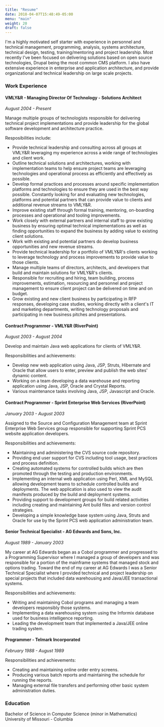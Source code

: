 ```yaml
---
title: "Resume"
date: 2018-04-07T15:48:49-05:00
menu: "main"
weight: 20
draft: false
---
```


I'm a highly motivated self starter with experience in personnel and technical
management, programming, analysis, systems architecture, technical design,
testing, training/mentoring and project leadership. Most recently I've been
focused on delivering solutions based on open source technologies, Drupal being
the most common CMS platform.  I also have extensive experience in enterprise
and application architecture, and provide organizational and technical
leadership on large scale projects.

### Work Experience

#### VMLY&R - Managing Director Of Technology - Solutions Architect 
*August 2004 - Present*
 
Manage multiple groups of technologists responsible for delivering technical
project implementations and provide leadership for the global software
development and architecture practice.

Resposibilities include:

* Provide technical leadership and consulting across all groups at VMLY&R
  leveraging my experience across a wide range of technologies and
  client work.
* Outline technical solutions and architectures, working with
  implementation teams to help ensure project teams are leveraging
  technologies and operational process as efficiently and effectively
  as possible.
* Develop formal practices and processes around specific
  implementation platforms and technologies to ensure they are used in
  the best way possible. Constantly looking for and evaluating new
  technologies, platforms and potential partners that can provide
  value to clients and additional revenue streams to VMLY&R.
* Improve existing staff through formal training, mentoring,
  on-boarding processes and operational and tooling improvements.
* Work closely with external partners and internal staff to grow
  existing business by ensuring optimal technical implementations as
  well as finding opportunities to expand the business by adding value to existing client solutions.
* Work with existing and potential partners do develop business opportunities
  and new revenue streams.
* Provide technical leadership for a portfolio of VMLY&R's clients
  working to leverage technology and process improvements to provide
  value to those clients.
* Manage multiple teams of directors, architects, and developers that
  build and maintain solutions for VMLY&R's clients.
* Responsible for recruiting and hiring, team building, process
  improvements, estimation, resourcing and personnel and project
  management to ensure client project can be delivered on time and on
  budget.
* Grow existing and new client business by participating in RFP
  responses, developing case studies, working directly with a client's
  IT and marketing departments, writing technology proposals and
  participating in new business pitches and presentations.

#### Contract Programmer - VMLY&R (RiverPoint)
*August 2003 - August 2004*

Develop and maintain Java web applications for clients of VMLY&R.

Responsibilities and achievements:

* Develop new web application using Java, JSP, Struts, Hibernate and
  Oracle that allow users to enter, preview and publish the web
  sites' dynamic content.
* Working on a team developing a data warehouse and reporting
  application using Java, JSP, Oracle and Crystal Reports.
* Various maintenance tasks involving Java, JSP, Javascript and
  Oracle.

#### Contract Programmer - Sprint Enterprise Web Services (RiverPoint)
*January 2003 - August 2003*

Assigned to the Source and Configuration Management team at Sprint
Enterprise Web Services group responsible for supporting Sprint PCS
website application developers.

Responsibilities and achievements:

* Maintaining and administering the CVS source code repository.
* Providing end user support for CVS including tool usage, best
  practices and process definition.
* Creating automated systems for controlled builds which are then
  promoted through the testing and production environments.
* Implementing an internal web application using Perl, XML and MySQL
  allowing development teams to schedule controlled builds and
  deployments. The web application is also used to view the audit
  manifests produced by the build and deployment systems.
* Providing support to development groups for build related activities
  including creating and maintaining Ant build files and version
  control strategies.
* Developing a simple knowledge base system using Java, Struts and
  Oracle for use by the Sprint PCS web application administration
  team.
        
#### Senior Technical Specialist - AG Edwards and Sons, Inc.
*August 1989 - January 2003*

My career at AG Edwards began as a Cobol programmer and progressed to
a Programming Supervisor where I managed a group of developers and was
responsible for a portion of the mainframe systems that managed stock
and options trading. Toward the end of my career at AG Edwards I was a
Senior Technical Specialist where I provided technical and project
leadership on special projects that included data warehousing and
Java/JEE transactional systems.

Responsibilities and achievements:

* Writing and maintaining Cobol programs and managing a team
  developers responsibly those systems.
* Implementing a data warehousing system using the Informix database
  used for business intelligence reporting.
* Leading the development team that implemented a Java/JEE online trading
  system.

#### Programmer - Telmark Incorporated
*February 1988 - August 1989*

Responsibilities and achievements:

* Creating and maintaining online order entry screens.
* Producing various batch reports and maintaining the schedule for
  running the reports.
* Managing external file transfers and performing other basic system
  administration duties.

### Education

Bachelor of Science in Computer Science (minor in Mathematics)  
University of Missouri - Columbia
